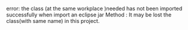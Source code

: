error: the class (at the same workplace )needed has not been imported successfully when import an eclipse jar
Method : It may be lost the class(with same name) in this project.